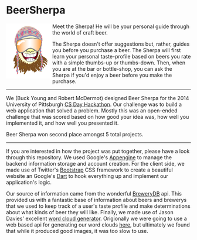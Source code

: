 BeerSherpa
==========

<img src='BeerSherpa-frontend/BeerSherpa/web/img/logo.png' width='25%' height='25%' align='left'>
Meet the Sherpa!
He will be your personal guide through the world of craft beer.

The Sherpa doesn't offer suggestions but, rather, guides you before you purchase a beer. The Sherpa will first learn your personal taste-profile based on beers you rate with a simple thumbs-up or thumbs-down. Then, when you are at the bar or bottle-shop, you can ask the Sherpa if you'd enjoy a beer before you make the purchase.

<hr>
We (Buck Young and Robert McDermot) designed Beer Sherpa for the 2014 University of Pittsburgh <a href='http://www.cs.pitt.edu/events/CSDay/2014/hackathon.php'>CS Day Hackathon</a>.  Our challenge was to build a web application that solved a problem.  Mostly this was an open-ended challenge that was scored based on how good your idea was, how well you implemented it, and how well you presented it.

Beer Sherpa won second place amongst 5 total projects.

<hr>
If you are interested in how the project was put together, please have a look through this repository.  We used Google's <a href='https://developers.google.com/appengine/'>Appengine</a> to manage the backend information storage and account creation.  For the client side, we made use of Twitter's <a href = 'http://getbootstrap.com/2.3.2/'>Bootstrap</a> CSS framework to create a beautiful website an Google's <a href='https://www.dartlang.org/'>Dart</a> to hook everything up and implement our application's logic.

Our source of information came from the wonderful <a href='http://www.brewerydb.com/'>BreweryDB</a> api.  This provided us with a fantastic base of information about beers and brewerys that we used to keep track of a user's taste profile and make determinations about what kinds of beer they will like.  Finally, we made use of Jason Davies' excellent <a href='https://github.com/jasondavies/d3-cloud'>word cloud generator</a>.  Origionally we were going to use a web based api for generating our word clouds <a href='https://www.mashape.com/gatheringpoint/word-cloud-maker#!endpoint-MakeWordCloud'>here</a>, but ultimately we found that while it produced good images, it was too slow to use.
